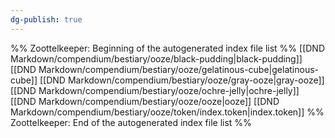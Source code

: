 ```yaml
---
dg-publish: true
---
```

%% Zoottelkeeper: Beginning of the autogenerated index file list  %%
 [[DND Markdown/compendium/bestiary/ooze/black-pudding|black-pudding]]
 [[DND Markdown/compendium/bestiary/ooze/gelatinous-cube|gelatinous-cube]]
 [[DND Markdown/compendium/bestiary/ooze/gray-ooze|gray-ooze]]
 [[DND Markdown/compendium/bestiary/ooze/ochre-jelly|ochre-jelly]]
 [[DND Markdown/compendium/bestiary/ooze/ooze|ooze]]
 [[DND Markdown/compendium/bestiary/ooze/token/index.token|index.token]]
%% Zoottelkeeper: End of the autogenerated index file list  %%

